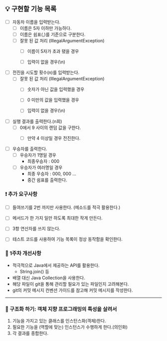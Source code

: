## 💡 구현할 기능 목록


- [ ] 자동차 이름을 입력받는다.
  - [ ] 이름은 5자 이하만 가능하다.
  - [ ] 이름은 쉼표(,)를 기준으로 구분한다.
  - [ ] 잘못 된 값 처리 (IllegalArgumentException)
    - [ ] 이름이 5자가 초과 됐을 경우
    - [ ] 입력이 없을 경우(\n)


- [ ] 전진을 시도할 횟수(n)를 입력받는다.
  - [ ] 잘못 된 값 처리 (IllegalArgumentException)
    - [ ] 숫자가 아닌 값을 입력했을 경우
    - [ ] 0 미만의 값을 입력했을 경우
    - [ ] 입력이 없을 경우(\n)


- [ ] 실행 결과를 출력한다.(n회)
  - [ ] 0에서 9 사이의 랜덤 값을 구한다.
    - [ ] 만약 4 이상일 경우 전진한다.


- [ ] 우승자를 출력한다.
  - [ ] 우승자가 1명일 경우
    - 최종우승자 : 000
  - [ ] 우승자가 여러명일 경우 
    - 최종 우승자 : 000, 000 ...
    - 중간 쉼표를 출력한다.


### ❗ 추가 요구사항
- [ ] 들여쓰기를 2번 까지만 사용한다. (메소드를 적극 활용한다.)
- [ ] 메서드가 한 가지 일만 하도록 최대한 작게 만든다.
- [ ] 3항 연산자를 쓰지 않는다.
- [ ] 테스트 코드를 사용하여 기능 목록이 정상 동작함을 확인한다.


### 💯 1주차 개선사항
- 적극적으로 Java에서 제공하는 API를 활용한다.
  - String.join() 등
- 배열 대신 Java Collection을 사용한다.
- 해당 파일이 git을 통해 관리할 필요가 있는 파일인지 고려해본다.
- git의 커밋 메시지 컨벤션 가이드를 참고해 커밋 메시지를 작성한다.


-----------------------------------

### 🧩 구조화 하기: 객체 지향 프로그래밍의 특성을 살려서 
1. 기능을 가지고 있는 클래스를 인스턴스화(객체)한다.
2. 필요한 기능을 (역할에 맞는) 인스턴스가 수행하게 한다.(의인화)
3. 각 결과를 종합한다.